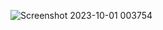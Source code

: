 ![Screenshot 2023-10-01 003754](https://github.com/pitoniak32/cod_keeper/assets/84917393/219b4ddf-82e9-4846-b115-a9114559f02c)
